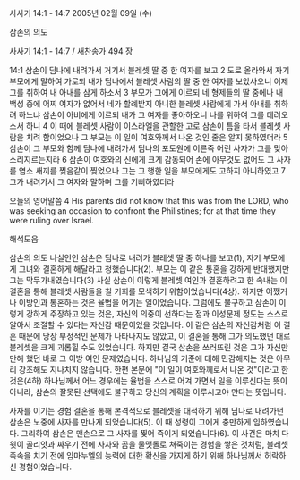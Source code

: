 사사기 14:1 - 14:7 
2005년 02월 09일 (수)

삼손의 의도



사사기 14:1 - 14:7 / 새찬송가 494 장


14:1 삼손이 딤나에 내려가서 거기서 블레셋 딸 중 한 여자를 보고 2 도로 올라와서 자기 부모에게 말하여 가로되 내가 딤나에서 블레셋 사람의 딸 중 한 여자를 보았사오니 이제 그를 취하여 내 아내를 삼게 하소서 3 부모가 그에게 이르되 네 형제들의 딸 중에나 내 백성 중에 어찌 여자가 없어서 네가 할례받지 아니한 블레셋 사람에게 가서 아내를 취하려 하느냐 삼손이 아비에게 이르되 내가 그 여자를 좋아하오니 나를 위하여 그를 데려오소서 하니 4 이 때에 블레셋 사람이 이스라엘을 관할한 고로 삼손이 틈을 타서 블레셋 사람을 치려 함이었으나 그 부모는 이 일이 여호와께서 나온 것인 줄은 알지 못하였더라 5 삼손이 그 부모와 함께 딤나에 내려가서 딤나의 포도원에 이른즉 어린 사자가 그를 맞아 소리지르는지라 6 삼손이 여호와의 신에게 크게 감동되어 손에 아무것도 없어도 그 사자를 염소 새끼를 찢음같이 찢었으나 그는 그 행한 일을 부모에게도 고하지 아니하였고 7 그가 내려가서 그 여자와 말하며 그를 기뻐하였더라

오늘의 영어말씀
4 His parents did not know that this was from the LORD, who was seeking an occasion to confront the Philistines; for at that time they were ruling over Israel.

해석도움





삼손의 의도
나실인인 삼손은 딤나로 내려가 블레셋 딸 중 하나를 보고(1), 자기 부모에게 그녀와 결혼하게 해달라고 청했습니다(2). 부모는 이 같은 통혼을 강하게 반대했지만 그는 막무가내였습니다(3) 사실 삼손이 이렇게 블레셋 여인과 결혼하려고 한 속내는 이 결혼을 통해 블레셋 사람들을 칠 기회를 모색하기 위함이었습니다(4상). 하지만 어쨌거나 이방인과 통혼하는 것은 율법을 어기는 일이었습니다. 그럼에도 불구하고 삼손이 이렇게 강하게 주장하고 있는 것은, 자신의 의중이 선하다는 점과 이성문제 정도는 스스로 알아서 조절할 수 있다는 자신감 때문이었을 것입니다. 이 같은 삼손의 자신감처럼 이 결혼 때문에 당장 부정적인 문제가 나타나지도 않았고, 이 결혼을 통해 그가 의도했던 대로 블레셋을 크게 괴롭힐 수도 있었습니다. 하지만 결국 삼손을 쓰러뜨린 것은 그가 자신만만해 했던 바로 그 이방 여인 문제였습니다. 하나님의 기준에 대해 민감해지는 것은 아무리 강조해도 지나치지 않습니다. 한편 본문에 "이 일이 여호와께로서 나온 것"이라고 한 것은(4하) 하나님께서 어느 경우에는 율법을 스스로 어겨 가면서 일을 이루신다는 뜻이 아니라, 삼손의 잘못된 선택에도 불구하고 당신의 계획을 이루시고야 만다는 뜻입니다.   

사자를 이기는 경험
결혼을 통해 본격적으로 블레셋을 대적하기 위해 딤나로 내려가던 삼손은 노중에 사자를 만나게 되었습니다(5). 이 때 성령이 그에게 충만하게 임하였습니다. 그리하여 삼손은 맨손으로 그 사자를 찢어 죽이게 되었습니다(6). 이 사건은 마치 다윗이 골리앗과 싸우기 전에 사자와 곰을 물맷돌로 쳐죽이는 경험을 쌓은 것처럼, 블레셋 족속을 치기 전에 임마누엘의 능력에 대한 확신을 가지게 하기 위해 하나님께서 허락하신 경험이었습니다.